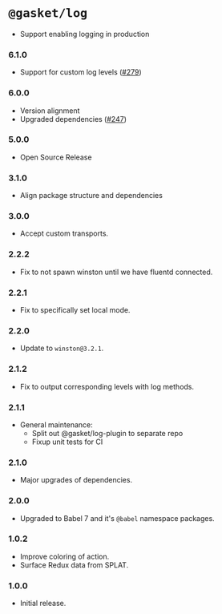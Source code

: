 # `@gasket/log`

- Support enabling logging in production

### 6.1.0

- Support for custom log levels ([#279])

### 6.0.0

- Version alignment
- Upgraded dependencies ([#247])

### 5.0.0

- Open Source Release

### 3.1.0

- Align package structure and dependencies

### 3.0.0

- Accept custom transports.

### 2.2.2

- Fix to not spawn winston until we have fluentd connected.

### 2.2.1

- Fix to specifically set local mode.

### 2.2.0

- Update to `winston@3.2.1`.

### 2.1.2

- Fix to output corresponding levels with log methods.

### 2.1.1

- General maintenance:
  - Split out @gasket/log-plugin to separate repo
  - Fixup unit tests for CI

### 2.1.0

- Major upgrades of dependencies.

### 2.0.0

- Upgraded to Babel 7 and it's `@babel` namespace packages.

### 1.0.2

- Improve coloring of action.
- Surface Redux data from SPLAT.

### 1.0.0

- Initial release.


[#247]: https://github.com/godaddy/gasket/pull/247
[#279]: https://github.com/godaddy/gasket/pull/279
